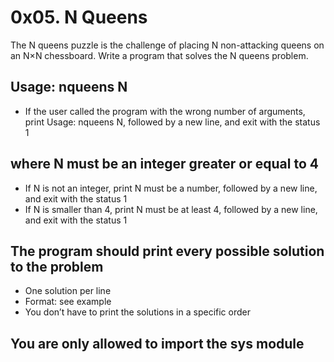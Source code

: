 # 0x05. N Queens

The N queens puzzle is the challenge of placing N non-attacking queens on an N×N chessboard. Write a program that solves the N queens problem.

## Usage: nqueens N
- If the user called the program with the wrong number of arguments, print Usage: nqueens N, followed by a new line, and exit with the status 1
## where N must be an integer greater or equal to 4
- If N is not an integer, print N must be a number, followed by a new line, and exit with the status 1
- If N is smaller than 4, print N must be at least 4, followed by a new line, and exit with the status 1
## The program should print every possible solution to the problem
- One solution per line
- Format: see example
- You don’t have to print the solutions in a specific order
## You are only allowed to import the sys module